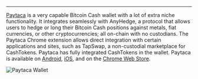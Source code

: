 ---
[Paytaca](https://www.paytaca.com/) is a very capable Bitcoin Cash wallet with a lot of extra niche functionality. It integrates seamlessly with AnyHedge, a protocol that allows users to hedge or long their Bitcoin Cash positions against metals, fiat currencies, or other cryptocurrencies; all on-chain with no custodians. The Paytaca Chrome extension allows direct integration with certain applications and sites, such as TapSwap, a non-custodial marketplace for CashTokens. Paytaca has fully integrated CashTokens in the wallet. Paytaca is available on [Android](https://play.google.com/store/apps/details?id=com.paytaca.app&pcampaignid=pcampaignidMKT-Other-global-all-co-prtnr-py-PartBadge-Mar2515-), [iOS](https://apps.apple.com/app/paytaca/id1451795432), and on the [Chrome Web Store](https://chrome.google.com/webstore/detail/paytaca/pakphhpnneopheifihmjcjnbdbhaaiaa).

![Paytaca Wallet](https://bchfaq.com/wp-content/uploads/2024/05/paytaca-wallet.png)
